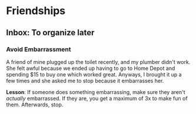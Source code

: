 # Friendships





## Inbox: To organize later

### Avoid Embarrassment

A friend of mine plugged up the toilet recently, and my plumber didn't work. She felt awful because we ended up having to go to Home Depot and spending $15 to buy one which worked great. Anyways, I brought it up a few times and she asked me to stop because it embarrasses her.&#x20;

**Lesson**: If someone does something embarrassing, make sure they aren't _actually_ embarrassed. If they are, you get a maximum of 3x to make fun of them. Afterwards, stop.
